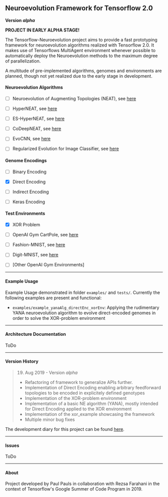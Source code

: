 ## Neuroevolution Framework for Tensorflow 2.0 ##

**Version _alpha_**

**PROJECT IN EARLY ALPHA STAGE!**

The Tensorflow-Neuroevolution project aims to provide a fast prototyping framework for neuroevolution algorithms realized with Tensorflow 2.0. It makes use of Tensorflows MultiAgent environment whenever possible to automatically deploy the Neuroevolution methods to the maximum degree of parallelization.

A multitude of pre-implemented algorithms, genomes and environments are planned, though not yet realized due to the early stage in development.

#### Neuroevolution Algorithms ####

* [ ] Neuroevolution of Augmenting Topologies (NEAT), see [here](http://nn.cs.utexas.edu/downloads/papers/stanley.ec02.pdf)
* [ ] HyperNEAT, see [here](http://axon.cs.byu.edu/~dan/778/papers/NeuroEvolution/stanley3**.pdf)
* [ ] ES-HyperNEAT, see [here](http://citeseerx.ist.psu.edu/viewdoc/summary?doi=10.1.1.365.4332)
* [ ] CoDeepNEAT, see [here](https://arxiv.org/abs/1703.00548)
* [ ] EvoCNN, see [here](https://arxiv.org/abs/1710.10741)
* [ ] Regularized Evolution for Image Classifier, see [here](https://arxiv.org/abs/1802.01548)


#### Genome Encodings ####

* [ ] Binary Encoding
* [X] Direct Encoding
* [ ] Indirect Encoding 
* [ ] Keras Encoding


#### Test Environments ####

* [X] XOR Problem
* [ ] OpenAI Gym CartPole, see [here](http://gym.openai.com/envs/CartPole-v1/)
* [ ] Fashion-MNIST, see [here](https://research.zalando.com/welcome/mission/research-projects/fashion-mnist/)
* [ ] Digit-MNIST, see [here](http://yann.lecun.com/exdb/mnist/)
* [ ] \[Other OpenAI Gym Environments\]



--------------------------------------------------------------------------------

#### Example Usage ####

Example Usage demonstrated in folder `examples/` and `tests/`. Currently the following examples are present and functional:

* `examples/example_yanaAlg_directEnc_xorEnv`: Applying the rudimentary YANA neuroevolution algorithm to evolve direct-encoded genomes in order to solve the XOR-problem environment 



--------------------------------------------------------------------------------

#### Architecture Documentation ####

ToDo



--------------------------------------------------------------------------------

#### Version History ####

> 19. Aug 2019 - Version _alpha_
> * Refactoring of framework to generalize APIs further. 
> * Implementation of Direct Encoding enabling arbitrary feedforward topologies to be encoded in explicitely defined genotypes
> * Implementation of the XOR-problem environment
> * Implementation of a basic NE algorithm (YANA), mostly intended for Direct Encoding applied to the XOR environment
> * Implementation of the xor_example showcasing the framework
> * Multiple minor bug fixes

The development diary for this project can be found [here](https://paulpauls.github.io/Tensorflow-Neuroevolution/).

--------------------------------------------------------------------------------

#### Issues ####

ToDo



--------------------------------------------------------------------------------

#### About ####

Project developed by Paul Pauls in collaboration with Rezsa Farahani in the context of Tensorflow's Google Summer of Code Program in 2019.

